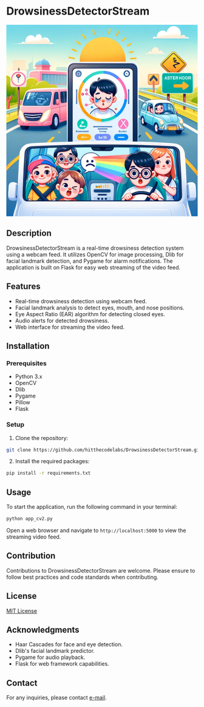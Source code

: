 # DrowsinessDetectorStream

![Familia sonriente conduciendo con el sistema de detección de somnolencia en el tablero](images/happyFamily.png)

## Description
DrowsinessDetectorStream is a real-time drowsiness detection system using a webcam feed. It utilizes OpenCV for image processing, Dlib for facial landmark detection, and Pygame for alarm notifications. The application is built on Flask for easy web streaming of the video feed.

## Features
- Real-time drowsiness detection using webcam feed.
- Facial landmark analysis to detect eyes, mouth, and nose positions.
- Eye Aspect Ratio (EAR) algorithm for detecting closed eyes.
- Audio alerts for detected drowsiness.
- Web interface for streaming the video feed.

## Installation

### Prerequisites
- Python 3.x
- OpenCV
- Dlib
- Pygame
- Pillow
- Flask

### Setup
1. Clone the repository:

```bash
git clone https://github.com/hitthecodelabs/DrowsinessDetectorStream.git
```
2. Install the required packages:
```bash
pip install -r requirements.txt
```

## Usage
To start the application, run the following command in your terminal:
```bash
python app_cv2.py
```

Open a web browser and navigate to `http://localhost:5000` to view the streaming video feed.

## Contribution
Contributions to DrowsinessDetectorStream are welcome. Please ensure to follow best practices and code standards when contributing.

## License
[MIT License](LICENSE)

## Acknowledgments
- Haar Cascades for face and eye detection.
- Dlib's facial landmark predictor.
- Pygame for audio playback.
- Flask for web framework capabilities.

## Contact
For any inquiries, please contact [e-mail](mailto:jpaul@hitthecodelabs.com).
